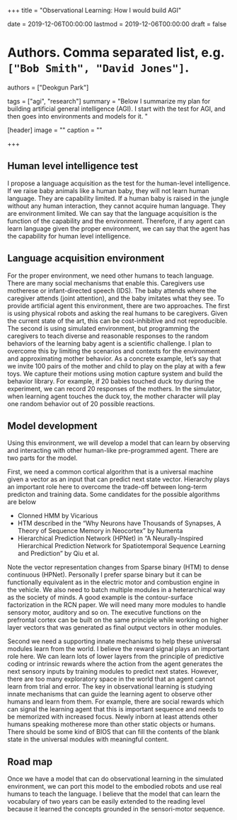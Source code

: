 +++
title = "Observational Learning: How I would build AGI"

date = 2019-12-06T00:00:00
lastmod = 2019-12-06T00:00:00
draft = false

# Authors. Comma separated list, e.g. `["Bob Smith", "David Jones"]`.
authors = ["Deokgun Park"]

tags = ["agi", "research"]
summary = "Below I summarize my plan for building artificial general intelligence (AGI). I start with the test for AGI, and then goes into environments and models for it.  "

[header]
image = ""
caption = ""

+++


## Human level intelligence test 

 I propose a language acquisition as the test for the human-level intelligence. If we raise baby animals like a human baby, they will not learn human language. They are capability limited. If a human baby is raised in the jungle without any human interaction, they cannot acquire human language. They are environment limited. We can say that the language acquisition is the function of the capability and the environment. Therefore, if any agent can learn language given the proper environment, we can say that the agent has the capability for human level intelligence. 

## Language acquisition environment

For the proper environment, we need other humans to teach language. There are many social mechanisms that enable this. Caregivers use motherese or infant-directed speech (IDS). The baby attends where the caregiver attends (joint attention), and the baby imitates what they see. To provide artificial agent this environment, there are two approaches. The first is using physical robots and asking the real humans to be caregivers. Given the current state of the art, this can be cost-inhibitive and not reproducible. The second is using simulated environment, but programming the caregivers to teach diverse and reasonable responses to the random behaviors of the learning baby agent is a scientific challenge. I plan to overcome this by limiting the scenarios and contexts for the environment and approximating mother behavior. As a concrete example, let’s say that we invite 100 pairs of the mother and child to play on the play at with a few toys. We capture their motions using motion capture system and build the behavior library. For example, if 20 babies touched duck toy during the experiment, we can record 20 responses of the mothers. In the simulator, when learning agent touches the duck toy, the mother character will play one random behavior out of 20 possible reactions. 

## Model development

Using this environment, we will develop a model that can learn by observing and interacting with other human-like pre-programmed agent. There are two parts for the model. 

First, we need a common cortical algorithm that is a universal machine given a vector as an input that can predict next state vector. Hierarchy plays an important role here to overcome the trade-off between long-term predicton and training data. Some candidates for the possible algorithms are below
 - Clonned HMM by Vicarious
 - HTM described in the “Why Neurons have Thousands of Synapses, A Theory of Sequence Memory in Neocortex” by Numenta 
 - Hierarchical Prediction Network (HPNet) in “A Neurally-Inspired Hierarchical Prediction Network for Spatiotemporal Sequence Learning and Prediction” by Qiu et al. 

Note the vector representation changes from Sparse binary (HTM) to dense continuous (HPNet). Personally I prefer sparse binary but it can be functionally equivalent as in the electric motor and combustion engine in the vehicle. We also need to batch multiple modules in a heterarchical way as the society of minds. A good example is the contour-surface factorization in the RCN paper. We will need many more modules to handle sensory motor, auditory and so on. The executive functions on the prefrontal cortex can be built on the same principle while working on higher layer vectors that was generated as final output vectors in other modules. 

Second we need a supporting innate mechanisms to help these universal modules learn from the world. I believe the reward signal plays an important role here. We can learn lots of lower layers from the principle of predictive coding or intrinsic rewards where the action from the agent generates the next sensory inputs by training modules to predict next states. However, there are too many exploratory space in the world that an agent cannot learn from trial and error. The key in observational learning is studying innate mechanisms that can guide the learning agent to observe other humans and learn from them. For example, there are social rewards which can signal the learning agent that this is important sequence and needs to be memorized with increased focus. Newly inborn at least attends other humans speaking motherese more than other static objects or humans. There should be some kind of BIOS that can fill the contents of the blank state in the universal modules with meaningful content.

## Road map

Once we have a model that can do observational learning in the simulated environment, we can port this model to the embodied robots and use real humans to teach the language. I believe that the model that can learn the vocabulary of two years can be easily extended to the reading level because it learned the concepts grounded in the sensori-motor sequence. 
